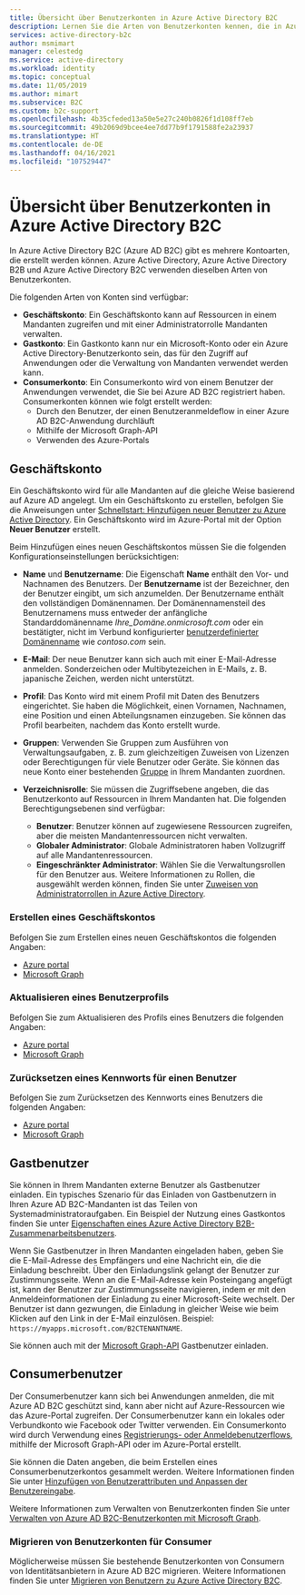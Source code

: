 ```yaml
---
title: Übersicht über Benutzerkonten in Azure Active Directory B2C
description: Lernen Sie die Arten von Benutzerkonten kennen, die in Azure Active Directory B2C verwendet werden können.
services: active-directory-b2c
author: msmimart
manager: celestedg
ms.service: active-directory
ms.workload: identity
ms.topic: conceptual
ms.date: 11/05/2019
ms.author: mimart
ms.subservice: B2C
ms.custom: b2c-support
ms.openlocfilehash: 4b35cfeded13a50e5e27c240b0826f1d108ff7eb
ms.sourcegitcommit: 49b2069d9bcee4ee7dd77b9f1791588fe2a23937
ms.translationtype: HT
ms.contentlocale: de-DE
ms.lasthandoff: 04/16/2021
ms.locfileid: "107529447"
---
```

# <a name="overview-of-user-accounts-in-azure-active-directory-b2c"></a>Übersicht über Benutzerkonten in Azure Active Directory B2C

In Azure Active Directory B2C (Azure AD B2C) gibt es mehrere Kontoarten, die erstellt werden können. Azure Active Directory, Azure Active Directory B2B und Azure Active Directory B2C verwenden dieselben Arten von Benutzerkonten.

Die folgenden Arten von Konten sind verfügbar:

- **Geschäftskonto**: Ein Geschäftskonto kann auf Ressourcen in einem Mandanten zugreifen und mit einer Administratorrolle Mandanten verwalten.
- **Gastkonto**: Ein Gastkonto kann nur ein Microsoft-Konto oder ein Azure Active Directory-Benutzerkonto sein, das für den Zugriff auf Anwendungen oder die Verwaltung von Mandanten verwendet werden kann.
- **Consumerkonto**: Ein Consumerkonto wird von einem Benutzer der Anwendungen verwendet, die Sie bei Azure AD B2C registriert haben. Consumerkonten können wie folgt erstellt werden:
  - Durch den Benutzer, der einen Benutzeranmeldeflow in einer Azure AD B2C-Anwendung durchläuft
  - Mithilfe der Microsoft Graph-API
  - Verwenden des Azure-Portals

## <a name="work-account"></a>Geschäftskonto

Ein Geschäftskonto wird für alle Mandanten auf die gleiche Weise basierend auf Azure AD angelegt. Um ein Geschäftskonto zu erstellen, befolgen Sie die Anweisungen unter [Schnellstart: Hinzufügen neuer Benutzer zu Azure Active Directory](../active-directory/fundamentals/add-users-azure-active-directory.md). Ein Geschäftskonto wird im Azure-Portal mit der Option **Neuer Benutzer** erstellt.

Beim Hinzufügen eines neuen Geschäftskontos müssen Sie die folgenden Konfigurationseinstellungen berücksichtigen:

- **Name** und **Benutzername**: Die Eigenschaft **Name** enthält den Vor- und Nachnamen des Benutzers. Der **Benutzername** ist der Bezeichner, den der Benutzer eingibt, um sich anzumelden. Der Benutzername enthält den vollständigen Domänennamen. Der Domänennamensteil des Benutzernamens muss entweder der anfängliche Standarddomänenname *Ihre_Domäne.onmicrosoft.com* oder ein bestätigter, nicht im Verbund konfigurierter [benutzerdefinierter Domänenname](../active-directory/fundamentals/add-custom-domain.md) wie *contoso.com* sein. 
- **E-Mail**: Der neue Benutzer kann sich auch mit einer E-Mail-Adresse anmelden. Sonderzeichen oder Multibytezeichen in E-Mails, z. B. japanische Zeichen, werden nicht unterstützt.
- **Profil**: Das Konto wird mit einem Profil mit Daten des Benutzers eingerichtet. Sie haben die Möglichkeit, einen Vornamen, Nachnamen, eine Position und einen Abteilungsnamen einzugeben. Sie können das Profil bearbeiten, nachdem das Konto erstellt wurde.
- **Gruppen**: Verwenden Sie Gruppen zum Ausführen von Verwaltungsaufgaben, z. B. zum gleichzeitigen Zuweisen von Lizenzen oder Berechtigungen für viele Benutzer oder Geräte. Sie können das neue Konto einer bestehenden [Gruppe](../active-directory/fundamentals/active-directory-groups-create-azure-portal.md) in Ihrem Mandanten zuordnen.
- **Verzeichnisrolle**: Sie müssen die Zugriffsebene angeben, die das Benutzerkonto auf Ressourcen in Ihrem Mandanten hat. Die folgenden Berechtigungsebenen sind verfügbar:

    - **Benutzer**: Benutzer können auf zugewiesene Ressourcen zugreifen, aber die meisten Mandantenressourcen nicht verwalten.
    - **Globaler Administrator**: Globale Administratoren haben Vollzugriff auf alle Mandantenressourcen.
    - **Eingeschränkter Administrator**: Wählen Sie die Verwaltungsrollen für den Benutzer aus. Weitere Informationen zu Rollen, die ausgewählt werden können, finden Sie unter [Zuweisen von Administratorrollen in Azure Active Directory](../active-directory/roles/permissions-reference.md).

### <a name="create-a-work-account"></a>Erstellen eines Geschäftskontos

Befolgen Sie zum Erstellen eines neuen Geschäftskontos die folgenden Angaben:

- [Azure portal](../active-directory/fundamentals/add-users-azure-active-directory.md)
- [Microsoft Graph](/graph/api/user-post-users)

### <a name="update-a-user-profile"></a>Aktualisieren eines Benutzerprofils

Befolgen Sie zum Aktualisieren des Profils eines Benutzers die folgenden Angaben:

- [Azure portal](../active-directory/fundamentals/active-directory-users-profile-azure-portal.md)
- [Microsoft Graph](/graph/api/user-update)

### <a name="reset-a-password-for-a-user"></a>Zurücksetzen eines Kennworts für einen Benutzer

Befolgen Sie zum Zurücksetzen des Kennworts eines Benutzers die folgenden Angaben:

- [Azure portal](../active-directory/fundamentals/active-directory-users-reset-password-azure-portal.md)
- [Microsoft Graph](/graph/api/user-update)

## <a name="guest-user"></a>Gastbenutzer

Sie können in Ihrem Mandanten externe Benutzer als Gastbenutzer einladen. Ein typisches Szenario für das Einladen von Gastbenutzern in Ihren Azure AD B2C-Mandanten ist das Teilen von Systemadministratoraufgaben. Ein Beispiel der Nutzung eines Gastkontos finden Sie unter [Eigenschaften eines Azure Active Directory B2B-Zusammenarbeitsbenutzers](../active-directory/external-identities/user-properties.md).

Wenn Sie Gastbenutzer in Ihren Mandanten eingeladen haben, geben Sie die E-Mail-Adresse des Empfängers und eine Nachricht ein, die die Einladung beschreibt. Über den Einladungslink gelangt der Benutzer zur Zustimmungsseite. Wenn an die E-Mail-Adresse kein Posteingang angefügt ist, kann der Benutzer zur Zustimmungsseite navigieren, indem er mit den Anmeldeinformationen der Einladung zu einer Microsoft-Seite wechselt. Der Benutzer ist dann gezwungen, die Einladung in gleicher Weise wie beim Klicken auf den Link in der E-Mail einzulösen. Beispiel: `https://myapps.microsoft.com/B2CTENANTNAME`.

Sie können auch mit der [Microsoft Graph-API](/graph/api/invitation-post) Gastbenutzer einladen.

## <a name="consumer-user"></a>Consumerbenutzer

Der Consumerbenutzer kann sich bei Anwendungen anmelden, die mit Azure AD B2C geschützt sind, kann aber nicht auf Azure-Ressourcen wie das Azure-Portal zugreifen. Der Consumerbenutzer kann ein lokales oder Verbundkonto wie Facebook oder Twitter verwenden. Ein Consumerkonto wird durch Verwendung eines [Registrierungs- oder Anmeldebenutzerflows](user-flow-overview.md), mithilfe der Microsoft Graph-API oder im Azure-Portal erstellt.

Sie können die Daten angeben, die beim Erstellen eines Consumerbenutzerkontos gesammelt werden. Weitere Informationen finden Sie unter [Hinzufügen von Benutzerattributen und Anpassen der Benutzereingabe](configure-user-input.md).

Weitere Informationen zum Verwalten von Benutzerkonten finden Sie unter [Verwalten von Azure AD B2C-Benutzerkonten mit Microsoft Graph](./microsoft-graph-operations.md).

### <a name="migrate-consumer-user-accounts"></a>Migrieren von Benutzerkonten für Consumer

Möglicherweise müssen Sie bestehende Benutzerkonten von Consumern von Identitätsanbietern in Azure AD B2C migrieren. Weitere Informationen finden Sie unter [Migrieren von Benutzern zu Azure Active Directory B2C](user-migration.md).
